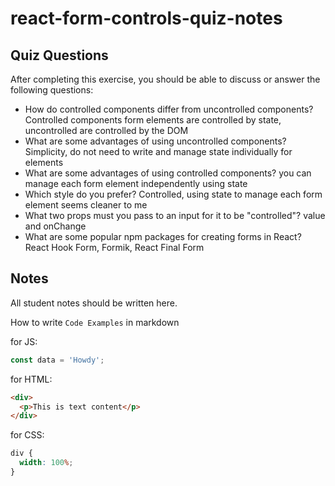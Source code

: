 # react-form-controls-quiz-notes

## Quiz Questions

After completing this exercise, you should be able to discuss or answer the following questions:

- How do controlled components differ from uncontrolled components?
  Controlled components form elements are controlled by state, uncontrolled are controlled by the DOM
- What are some advantages of using uncontrolled components?
  Simplicity, do not need to write and manage state individually for elements
- What are some advantages of using controlled components?
  you can manage each form element independently using state
- Which style do you prefer?
  Controlled, using state to manage each form element seems cleaner to me
- What two props must you pass to an input for it to be "controlled"?
  value and onChange
- What are some popular npm packages for creating forms in React?
  React Hook Form, Formik, React Final Form

## Notes

All student notes should be written here.

How to write `Code Examples` in markdown

for JS:

```javascript
const data = 'Howdy';
```

for HTML:

```html
<div>
  <p>This is text content</p>
</div>
```

for CSS:

```css
div {
  width: 100%;
}
```
